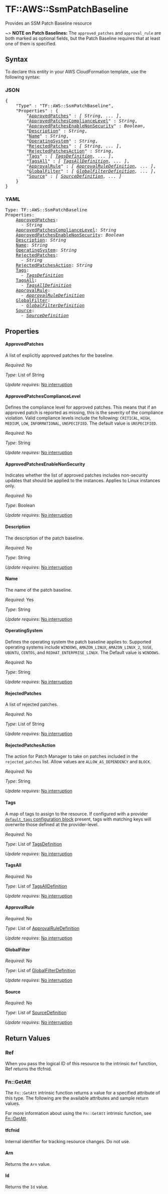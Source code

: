 # TF::AWS::SsmPatchBaseline

Provides an SSM Patch Baseline resource

~> **NOTE on Patch Baselines:** The `approved_patches` and `approval_rule` are
both marked as optional fields, but the Patch Baseline requires that at least one
of them is specified.

## Syntax

To declare this entity in your AWS CloudFormation template, use the following syntax:

### JSON

<pre>
{
    "Type" : "TF::AWS::SsmPatchBaseline",
    "Properties" : {
        "<a href="#approvedpatches" title="ApprovedPatches">ApprovedPatches</a>" : <i>[ String, ... ]</i>,
        "<a href="#approvedpatchescompliancelevel" title="ApprovedPatchesComplianceLevel">ApprovedPatchesComplianceLevel</a>" : <i>String</i>,
        "<a href="#approvedpatchesenablenonsecurity" title="ApprovedPatchesEnableNonSecurity">ApprovedPatchesEnableNonSecurity</a>" : <i>Boolean</i>,
        "<a href="#description" title="Description">Description</a>" : <i>String</i>,
        "<a href="#name" title="Name">Name</a>" : <i>String</i>,
        "<a href="#operatingsystem" title="OperatingSystem">OperatingSystem</a>" : <i>String</i>,
        "<a href="#rejectedpatches" title="RejectedPatches">RejectedPatches</a>" : <i>[ String, ... ]</i>,
        "<a href="#rejectedpatchesaction" title="RejectedPatchesAction">RejectedPatchesAction</a>" : <i>String</i>,
        "<a href="#tags" title="Tags">Tags</a>" : <i>[ <a href="tagsdefinition.md">TagsDefinition</a>, ... ]</i>,
        "<a href="#tagsall" title="TagsAll">TagsAll</a>" : <i>[ <a href="tagsalldefinition.md">TagsAllDefinition</a>, ... ]</i>,
        "<a href="#approvalrule" title="ApprovalRule">ApprovalRule</a>" : <i>[ <a href="approvalruledefinition.md">ApprovalRuleDefinition</a>, ... ]</i>,
        "<a href="#globalfilter" title="GlobalFilter">GlobalFilter</a>" : <i>[ <a href="globalfilterdefinition.md">GlobalFilterDefinition</a>, ... ]</i>,
        "<a href="#source" title="Source">Source</a>" : <i>[ <a href="sourcedefinition.md">SourceDefinition</a>, ... ]</i>
    }
}
</pre>

### YAML

<pre>
Type: TF::AWS::SsmPatchBaseline
Properties:
    <a href="#approvedpatches" title="ApprovedPatches">ApprovedPatches</a>: <i>
      - String</i>
    <a href="#approvedpatchescompliancelevel" title="ApprovedPatchesComplianceLevel">ApprovedPatchesComplianceLevel</a>: <i>String</i>
    <a href="#approvedpatchesenablenonsecurity" title="ApprovedPatchesEnableNonSecurity">ApprovedPatchesEnableNonSecurity</a>: <i>Boolean</i>
    <a href="#description" title="Description">Description</a>: <i>String</i>
    <a href="#name" title="Name">Name</a>: <i>String</i>
    <a href="#operatingsystem" title="OperatingSystem">OperatingSystem</a>: <i>String</i>
    <a href="#rejectedpatches" title="RejectedPatches">RejectedPatches</a>: <i>
      - String</i>
    <a href="#rejectedpatchesaction" title="RejectedPatchesAction">RejectedPatchesAction</a>: <i>String</i>
    <a href="#tags" title="Tags">Tags</a>: <i>
      - <a href="tagsdefinition.md">TagsDefinition</a></i>
    <a href="#tagsall" title="TagsAll">TagsAll</a>: <i>
      - <a href="tagsalldefinition.md">TagsAllDefinition</a></i>
    <a href="#approvalrule" title="ApprovalRule">ApprovalRule</a>: <i>
      - <a href="approvalruledefinition.md">ApprovalRuleDefinition</a></i>
    <a href="#globalfilter" title="GlobalFilter">GlobalFilter</a>: <i>
      - <a href="globalfilterdefinition.md">GlobalFilterDefinition</a></i>
    <a href="#source" title="Source">Source</a>: <i>
      - <a href="sourcedefinition.md">SourceDefinition</a></i>
</pre>

## Properties

#### ApprovedPatches

A list of explicitly approved patches for the baseline.

_Required_: No

_Type_: List of String

_Update requires_: [No interruption](https://docs.aws.amazon.com/AWSCloudFormation/latest/UserGuide/using-cfn-updating-stacks-update-behaviors.html#update-no-interrupt)

#### ApprovedPatchesComplianceLevel

Defines the compliance level for approved patches. This means that if an approved patch is reported as missing, this is the severity of the compliance violation. Valid compliance levels include the following: `CRITICAL`, `HIGH`, `MEDIUM`, `LOW`, `INFORMATIONAL`, `UNSPECIFIED`. The default value is `UNSPECIFIED`.

_Required_: No

_Type_: String

_Update requires_: [No interruption](https://docs.aws.amazon.com/AWSCloudFormation/latest/UserGuide/using-cfn-updating-stacks-update-behaviors.html#update-no-interrupt)

#### ApprovedPatchesEnableNonSecurity

Indicates whether the list of approved patches includes non-security updates that should be applied to the instances. Applies to Linux instances only.

_Required_: No

_Type_: Boolean

_Update requires_: [No interruption](https://docs.aws.amazon.com/AWSCloudFormation/latest/UserGuide/using-cfn-updating-stacks-update-behaviors.html#update-no-interrupt)

#### Description

The description of the patch baseline.

_Required_: No

_Type_: String

_Update requires_: [No interruption](https://docs.aws.amazon.com/AWSCloudFormation/latest/UserGuide/using-cfn-updating-stacks-update-behaviors.html#update-no-interrupt)

#### Name

The name of the patch baseline.

_Required_: Yes

_Type_: String

_Update requires_: [No interruption](https://docs.aws.amazon.com/AWSCloudFormation/latest/UserGuide/using-cfn-updating-stacks-update-behaviors.html#update-no-interrupt)

#### OperatingSystem

Defines the operating system the patch baseline applies to. Supported operating systems include `WINDOWS`, `AMAZON_LINUX`, `AMAZON_LINUX_2`, `SUSE`, `UBUNTU`, `CENTOS`, and `REDHAT_ENTERPRISE_LINUX`. The Default value is `WINDOWS`.

_Required_: No

_Type_: String

_Update requires_: [No interruption](https://docs.aws.amazon.com/AWSCloudFormation/latest/UserGuide/using-cfn-updating-stacks-update-behaviors.html#update-no-interrupt)

#### RejectedPatches

A list of rejected patches.

_Required_: No

_Type_: List of String

_Update requires_: [No interruption](https://docs.aws.amazon.com/AWSCloudFormation/latest/UserGuide/using-cfn-updating-stacks-update-behaviors.html#update-no-interrupt)

#### RejectedPatchesAction

The action for Patch Manager to take on patches included in the `rejected_patches` list. Allow values are `ALLOW_AS_DEPENDENCY` and `BLOCK`.

_Required_: No

_Type_: String

_Update requires_: [No interruption](https://docs.aws.amazon.com/AWSCloudFormation/latest/UserGuide/using-cfn-updating-stacks-update-behaviors.html#update-no-interrupt)

#### Tags

A map of tags to assign to the resource. If configured with a provider [`default_tags` configuration block](/docs/providers/aws/index.html#default_tags-configuration-block) present, tags with matching keys will overwrite those defined at the provider-level.

_Required_: No

_Type_: List of <a href="tagsdefinition.md">TagsDefinition</a>

_Update requires_: [No interruption](https://docs.aws.amazon.com/AWSCloudFormation/latest/UserGuide/using-cfn-updating-stacks-update-behaviors.html#update-no-interrupt)

#### TagsAll

_Required_: No

_Type_: List of <a href="tagsalldefinition.md">TagsAllDefinition</a>

_Update requires_: [No interruption](https://docs.aws.amazon.com/AWSCloudFormation/latest/UserGuide/using-cfn-updating-stacks-update-behaviors.html#update-no-interrupt)

#### ApprovalRule

_Required_: No

_Type_: List of <a href="approvalruledefinition.md">ApprovalRuleDefinition</a>

_Update requires_: [No interruption](https://docs.aws.amazon.com/AWSCloudFormation/latest/UserGuide/using-cfn-updating-stacks-update-behaviors.html#update-no-interrupt)

#### GlobalFilter

_Required_: No

_Type_: List of <a href="globalfilterdefinition.md">GlobalFilterDefinition</a>

_Update requires_: [No interruption](https://docs.aws.amazon.com/AWSCloudFormation/latest/UserGuide/using-cfn-updating-stacks-update-behaviors.html#update-no-interrupt)

#### Source

_Required_: No

_Type_: List of <a href="sourcedefinition.md">SourceDefinition</a>

_Update requires_: [No interruption](https://docs.aws.amazon.com/AWSCloudFormation/latest/UserGuide/using-cfn-updating-stacks-update-behaviors.html#update-no-interrupt)

## Return Values

### Ref

When you pass the logical ID of this resource to the intrinsic `Ref` function, Ref returns the tfcfnid.

### Fn::GetAtt

The `Fn::GetAtt` intrinsic function returns a value for a specified attribute of this type. The following are the available attributes and sample return values.

For more information about using the `Fn::GetAtt` intrinsic function, see [Fn::GetAtt](https://docs.aws.amazon.com/AWSCloudFormation/latest/UserGuide/intrinsic-function-reference-getatt.html).

#### tfcfnid

Internal identifier for tracking resource changes. Do not use.

#### Arn

Returns the <code>Arn</code> value.

#### Id

Returns the <code>Id</code> value.

